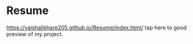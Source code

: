 # Resume
https://vaishalikhare205.github.io/Resume/index.html/ tap here to good preview of my project.
